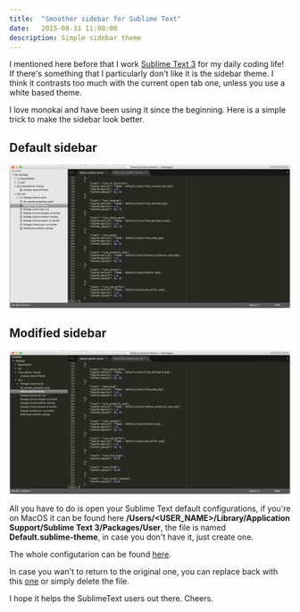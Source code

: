 ```yaml
---
title:  "Smoother sidebar for Sublime Text"
date:   2015-08-31 11:00:00
description: Simple sidebar theme
---
```


I mentioned here before that I work [Sublime Text 3][sublime-text-3] for my daily coding life! If there's something that I particularly don't like it is the sidebar theme. I think it contrasts too much with the current open tab one, unless you use a white based theme.

I love monokai and have been using it since the beginning.
Here is a simple trick to make the sidebar look better.

## Default sidebar
![zsh](/assets/images/default-sidebar.png)

## Modified sidebar
![zsh](/assets/images/modified-sidebar.png)

All you have to do is open your Sublime Text default configurations, if you're on MacOS it can be found here **/Users/<USER_NAME>/Library/Application Support/Sublime Text 3/Packages/User**, the file is named **Default.sublime-theme**, in case you don't have it, just create one.

The whole configutarion can be found [here][monokai-theme].

In case you wan't to return to the original one, you can replace back with this [one][defaul-theme] or simply delete the file.

I hope it helps the SublimeText users out there.
Cheers.

[sublime-text-3]: http://www.sublimetext.com/3
[monokai-theme]: https://gist.github.com/fpgentil/f3d8bd1ead809839b88a
[defaul-theme]: https://gist.github.com/fpgentil/07d821db7094beafb7a3
